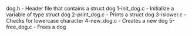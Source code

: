 dog.h - Header file that contains a struct dog
1-init_dog.c - Initialize a variable of type struct dog
2-print_dog.c - Prints a struct dog
3-islower.c - Checks for lowercase character
4-new_dog.c - Creates a new dog
5-free_dog.c - Frees a dog

